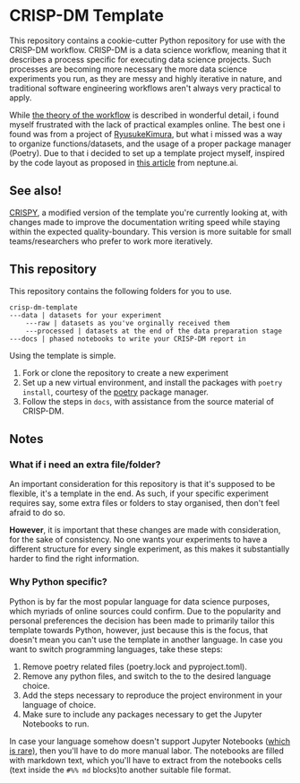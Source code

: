 # CRISP-DM Template

This repository contains a cookie-cutter Python repository for use with the CRISP-DM workflow.
CRISP-DM is a data science workflow, meaning that it describes a process specific for executing data
science projects. Such processes are becoming more necessary the more data science experiments you
run, as they are messy and highly iterative in nature, and traditional software engineering
workflows aren't always very practical to apply.

While
[the theory of the workflow](https://www.kde.cs.uni-kassel.de/wp-content/uploads/lehre/ws2012-13/kdd/files/CRISPWP-0800.pdf)
is described in wonderful detail, i found myself frustrated with the lack of practical examples
online. The best one i found was from a project of
[RyusukeKimura](https://github.com/RyusukeKimura/crisp-dm), but what i missed was a way to organize
functions/datasets, and the usage of a proper package manager (Poetry). Due to that i decided to set
up a template project myself, inspired by the code layout as proposed in
[this article](https://neptune.ai/blog/best-practices-for-data-science-project-workflows-and-file-organizations)
from neptune.ai.

## See also!

[CRISPY](https://github.com/MichaelVerdegaal/crispy-workflow), a modified version of the template
you're currently looking at, with changes made to improve the documentation writing speed while
staying within the expected quality-boundary. This version is more suitable for small
teams/researchers who prefer to work more iteratively.

## This repository

This repository contains the following folders for you to use.

```text
crisp-dm-template
---data | datasets for your experiment
    ---raw | datasets as you've orginally received them
    ---processed | datasets at the end of the data preparation stage
---docs | phased notebooks to write your CRISP-DM report in
```

Using the template is simple.

1. Fork or clone the repository to create a new experiment
1. Set up a new virtual environment, and install the packages with `poetry install`, courtesy of the
   [poetry](https://python-poetry.org/) package manager.
1. Follow the steps in `docs`, with assistance from the source material of CRISP-DM.

## Notes

### What if i need an extra file/folder?

An important consideration for this repository is that it's supposed to be flexible, it's a template
in the end. As such, if your specific experiment requires say, some extra files or folders to stay
organised, then don't feel afraid to do so.

**However**, it is important that these changes are made with consideration, for the sake of
consistency. No one wants your experiments to have a different structure for every single
experiment, as this makes it substantially harder to find the right information.

### Why Python specific?

Python is by far the most popular language for data science purposes, which myriads of online
sources could confirm. Due to the popularity and personal preferences the decision has been made to
primarily tailor this template towards Python, however, just because this is the focus, that doesn't
mean you can't use the template in another language. In case you want to switch programming
languages, take these steps:

1. Remove poetry related files (poetry.lock and pyproject.toml).
2. Remove any python files, and switch to the to the desired language choice.
3. Add the steps necessary to reproduce the project environment in your language of choice.
4. Make sure to include any packages necessary to get the Jupyter Notebooks to run.

In case your language somehow doesn't support Jupyter Notebooks
([which is rare)](https://github.com/jupyter/jupyter/wiki/Jupyter-kernels), then you'll have to do
more manual labor. The notebooks are filled with markdown text, which you'll have to extract from
the notebooks cells (text inside the `#%% md` blocks)to another suitable file format.
